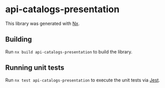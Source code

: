 # api-catalogs-presentation

This library was generated with [Nx](https://nx.dev).

## Building

Run `nx build api-catalogs-presentation` to build the library.

## Running unit tests

Run `nx test api-catalogs-presentation` to execute the unit tests via [Jest](https://jestjs.io).
